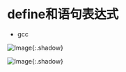 # define和语句表达式

+ gcc

  

![Image](https://xusenfeng.github.io/myimages/2-1.jpg){:.shadow}

![Image](https://xusenfeng.github.io/myimages/2-2.jpg){:.shadow}



